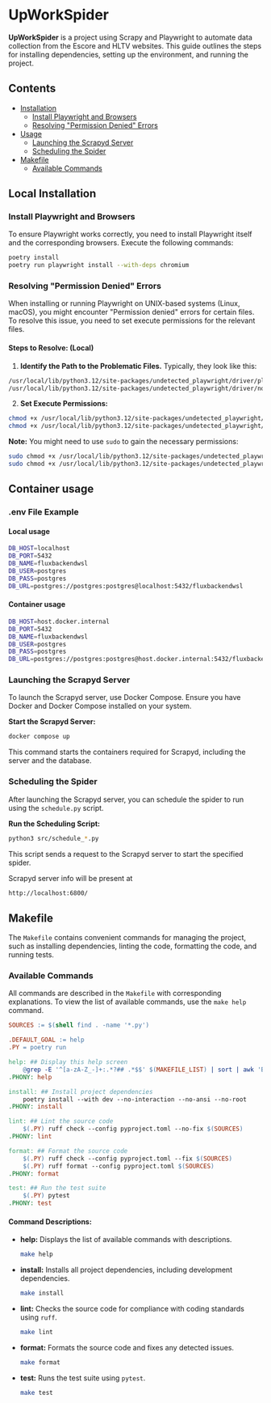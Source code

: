 
# UpWorkSpider

**UpWorkSpider** is a project using Scrapy and Playwright to automate data collection from the Escore and HLTV websites. This guide outlines the steps for installing dependencies, setting up the environment, and running the project.

## Contents

- [Installation](#installation)
  - [Install Playwright and Browsers](#install-playwright-and-browsers)
  - [Resolving "Permission Denied" Errors](#resolving-permission-denied-errors)
- [Usage](#usage)
  - [Launching the Scrapyd Server](#launching-the-scrapyd-server)
  - [Scheduling the Spider](#scheduling-the-spider)
- [Makefile](#makefile)
  - [Available Commands](#available-commands)
## Local Installation

### Install Playwright and Browsers

To ensure Playwright works correctly, you need to install Playwright itself and the corresponding browsers. Execute the following commands:

```bash
poetry install
poetry run playwright install --with-deps chromium
```
### Resolving "Permission Denied" Errors

When installing or running Playwright on UNIX-based systems (Linux, macOS), you might encounter "Permission denied" errors for certain files. To resolve this issue, you need to set execute permissions for the relevant files.

#### Steps to Resolve: (Local)

1. **Identify the Path to the Problematic Files.** Typically, they look like this:
```bash
/usr/local/lib/python3.12/site-packages/undetected_playwright/driver/playwright.sh
/usr/local/lib/python3.12/site-packages/undetected_playwright/driver/node
```

2. **Set Execute Permissions:**
```bash
chmod +x /usr/local/lib/python3.12/site-packages/undetected_playwright/driver/playwright.sh
chmod +x /usr/local/lib/python3.12/site-packages/undetected_playwright/driver/node
``` 

   **Note:** You might need to use `sudo` to gain the necessary permissions:
```bash
sudo chmod +x /usr/local/lib/python3.12/site-packages/undetected_playwright/driver/playwright.sh
sudo chmod +x /usr/local/lib/python3.12/site-packages/undetected_playwright/driver/node
```

## Container usage

### .env File Example
#### Local usage
``` bash
DB_HOST=localhost
DB_PORT=5432
DB_NAME=fluxbackendwsl
DB_USER=postgres
DB_PASS=postgres
DB_URL=postgres://postgres:postgres@localhost:5432/fluxbackendwsl
```
#### Container usage
```bash
DB_HOST=host.docker.internal
DB_PORT=5432
DB_NAME=fluxbackendwsl
DB_USER=postgres
DB_PASS=postgres
DB_URL=postgres://postgres:postgres@host.docker.internal:5432/fluxbackendwsl
```

### Launching the Scrapyd Server

To launch the Scrapyd server, use Docker Compose. Ensure you have Docker and Docker Compose installed on your system.

**Start the Scrapyd Server:**

```bash
docker compose up
```

This command starts the containers required for Scrapyd, including the server and the database.

### Scheduling the Spider

After launching the Scrapyd server, you can schedule the spider to run using the `schedule.py` script.

**Run the Scheduling Script:**

```bash
python3 src/schedule_*.py
```
This script sends a request to the Scrapyd server to start the specified spider.

Scrapyd server info will be present at
```bash
http://localhost:6800/
```

## Makefile

The `Makefile` contains convenient commands for managing the project, such as installing dependencies, linting the code, formatting the code, and running tests.

### Available Commands

All commands are described in the `Makefile` with corresponding explanations. To view the list of available commands, use the `make help` command.

```makefile
SOURCES := $(shell find . -name '*.py')

.DEFAULT_GOAL := help
.PY = poetry run

help: ## Display this help screen
	@grep -E '^[a-zA-Z_-]+:.*?## .*$$' $(MAKEFILE_LIST) | sort | awk 'BEGIN {FS = ":.*?## "}; {printf "\033[36m%-30s\033[0m %s\n", $$1, $$2}'
.PHONY: help

install: ## Install project dependencies
	poetry install --with dev --no-interaction --no-ansi --no-root
.PHONY: install

lint: ## Lint the source code
	$(.PY) ruff check --config pyproject.toml --no-fix $(SOURCES)
.PHONY: lint

format: ## Format the source code
	$(.PY) ruff check --config pyproject.toml --fix $(SOURCES)
	$(.PY) ruff format --config pyproject.toml $(SOURCES)
.PHONY: format

test: ## Run the test suite
	$(.PY) pytest
.PHONY: test
```

#### Command Descriptions:

- **help:** Displays the list of available commands with descriptions.

  ```bash
  make help
  ```

- **install:** Installs all project dependencies, including development dependencies.

  ```bash
  make install
  ```

- **lint:** Checks the source code for compliance with coding standards using `ruff`.

  ```bash
  make lint
  ```

- **format:** Formats the source code and fixes any detected issues.

  ```bash
  make format
  ```

- **test:** Runs the test suite using `pytest`.

  ```bash
  make test
  ```
